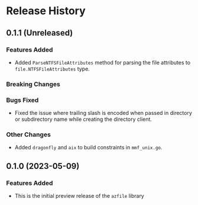 # Release History

## 0.1.1 (Unreleased)

### Features Added

* Added `ParseNTFSFileAttributes` method for parsing the file attributes to `file.NTFSFileAttributes` type.

### Breaking Changes

### Bugs Fixed

* Fixed the issue where trailing slash is encoded when passed in directory or subdirectory name while creating the directory client.

### Other Changes

* Added `dragonfly` and `aix` to build constraints in `mmf_unix.go`.

## 0.1.0 (2023-05-09)

### Features Added

* This is the initial preview release of the `azfile` library
